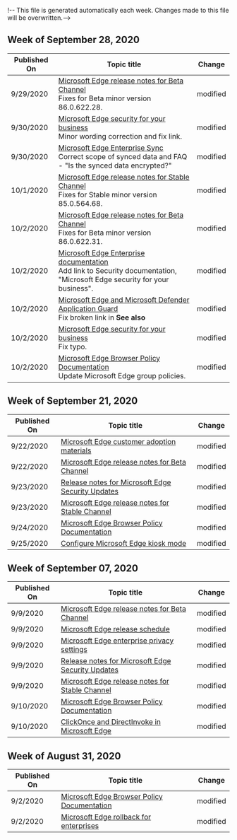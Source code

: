 !-- This file is generated automatically each week. Changes made to this file will be overwritten.-->




## Week of September 28, 2020


| Published On |Topic title | Change |
|------|------------|--------|
| 9/29/2020 | [Microsoft Edge release notes for Beta Channel](/DeployEdge/microsoft-edge-relnote-beta-channel)<br>Fixes for Beta minor version 86.0.622.28. | modified |
| 9/30/2020 | [Microsoft Edge security for your business](/DeployEdge/ms-edge-security-for-business)<br>Minor wording correction and fix link. | modified |
| 9/30/2020 | [Microsoft Edge Enterprise Sync](/DeployEdge/microsoft-edge-enterprise-sync)<br>Correct scope of synced data and FAQ - "Is the synced data encrypted?"  | modified |
| 10/1/2020 | [Microsoft Edge release notes for Stable Channel](/DeployEdge/microsoft-edge-relnote-stable-channel)<br>Fixes for Stable minor version 85.0.564.68. | modified |
| 10/2/2020 | [Microsoft Edge release notes for Beta Channel](/DeployEdge/microsoft-edge-relnote-beta-channel)<br>Fixes for Beta minor version 86.0.622.31. | modified |
| 10/2/2020 | [Microsoft Edge Enterprise documentation](/DeployEdge/index)<br>Add link to Security documentation, "Microsoft Edge security for your business". | modified |
| 10/2/2020 | [Microsoft Edge and Microsoft Defender Application Guard](/DeployEdge/microsoft-edge-security-windows-defender-application-guard)<br>Fix broken link in **See also** | modified |
| 10/2/2020 | [Microsoft Edge security for your business](/DeployEdge/ms-edge-security-for-business)<br>Fix typo. | modified |
| 10/2/2020 | [Microsoft Edge Browser Policy Documentation](/DeployEdge/microsoft-edge-policies)<br>Update Microsoft Edge group policies. | modified |


## Week of September 21, 2020


| Published On |Topic title | Change |
|------|------------|--------|
| 9/22/2020 | [Microsoft Edge customer adoption materials](/DeployEdge/microsoft-edge-customer-adoption-kit) | modified |
| 9/22/2020 | [Microsoft Edge release notes for Beta Channel](/DeployEdge/microsoft-edge-relnote-beta-channel) | modified |
| 9/23/2020 | [Release notes for Microsoft Edge Security Updates](/DeployEdge/microsoft-edge-relnotes-security) | modified |
| 9/23/2020 | [Microsoft Edge release notes for Stable Channel](/DeployEdge/microsoft-edge-relnote-stable-channel) | modified |
| 9/24/2020 | [Microsoft Edge Browser Policy Documentation](/DeployEdge/microsoft-edge-policies) | modified |
| 9/25/2020 | [Configure Microsoft Edge kiosk mode](/DeployEdge/microsoft-edge-configure-kiosk-mode) | modified |


## Week of September 07, 2020


| Published On |Topic title | Change |
|------|------------|--------|
| 9/9/2020 | [Microsoft Edge release notes for Beta Channel](/DeployEdge/microsoft-edge-relnote-beta-channel) | modified |
| 9/9/2020 | [Microsoft Edge release schedule](/DeployEdge/microsoft-edge-release-schedule) | modified |
| 9/9/2020 | [Microsoft Edge enterprise privacy settings](/DeployEdge/microsoft-edge-enterprise-privacy-settings) | modified |
| 9/9/2020 | [Release notes for Microsoft Edge Security Updates](/DeployEdge/microsoft-edge-relnotes-security) | modified |
| 9/9/2020 | [Microsoft Edge release notes for Stable Channel](/DeployEdge/microsoft-edge-relnote-stable-channel) | modified |
| 9/10/2020 | [Microsoft Edge Browser Policy Documentation](/DeployEdge/microsoft-edge-policies) | modified |
| 9/10/2020 | [ClickOnce and DirectInvoke in Microsoft Edge](/DeployEdge/edge-learn-more-co-di) | modified |


## Week of August 31, 2020


| Published On |Topic title | Change |
|------|------------|--------|
| 9/2/2020 | [Microsoft Edge Browser Policy Documentation](/DeployEdge/microsoft-edge-policies) | modified |
| 9/2/2020 | [Microsoft Edge rollback for enterprises](/DeployEdge/edge-learnmore-rollback) | modified |